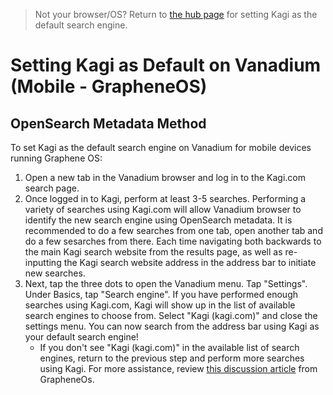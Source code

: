 > Not your browser/OS? Return to [the hub page](../../../kagi/getting-started/setting-default.md) for setting Kagi as the default search engine.
# Setting Kagi as Default on Vanadium (Mobile - GrapheneOS)

## OpenSearch Metadata Method

To set Kagi as the default search engine on Vanadium for mobile devices running Graphene OS:

1. Open a new tab in the Vanadium browser and log in to the Kagi.com search page.
1. Once logged in to Kagi, perform at least 3-5 searches. Performing a variety of searches using Kagi.com will allow Vanadium browser to identify the new search engine using OpenSearch metadata. It is recommended to do a few searches from one tab, open another tab and do a few sesarches from there. Each time navigating both backwards to the main Kagi search website from the results page, as well as re-inputting the Kagi search website address in the address bar to initiate new searches.
1. Next, tap the three dots to open the Vanadium menu. Tap "Settings". Under Basics, tap "Search engine". If you have performed enough searches using Kagi.com, Kagi will show up in the list of available search engines to choose from. Select "Kagi (kagi.com)" and close the settings menu. You can now search from the address bar using Kagi as your default search engine!
    - If you don't see "Kagi (kagi.com)" in the available list of search engines, return to the previous step and perform more searches using Kagi. For more assistance, review [this discussion article](https://discuss.grapheneos.org/d/21864-setting-kagi-as-the-default-search-engine-in-vanadium) from GrapheneOs. 
